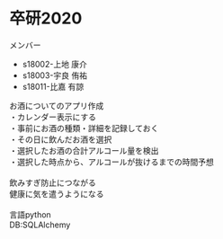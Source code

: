 # 卒研2020

メンバー

* s18002-上地 康介
* s18003-宇良 侑祐
* s18011-比嘉 有諒

お酒についてのアプリ作成
<br>
・カレンダー表示にする
<br>
・事前にお酒の種類・詳細を記録しておく
<br>
・その日に飲んだお酒を選択<br>
・選択したお酒の合計アルコール量を検出<br>
・選択した時点から、アルコールが抜けるまでの時間予想<br>
<br>
飲みすぎ防止につながる<br>
健康に気を遣うようになる<br>
<br>
言語python
<br>
DB:SQLAlchemy
